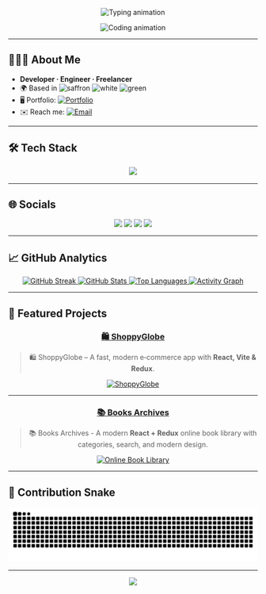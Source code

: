 <!--
  GitHub Profile README for: Rishabh Kumar Singh (risssabh)
-->

<!-- Animated Header -->
<p align="center">
  <img src="https://readme-typing-svg.demolab.com?font=JetBrains+Mono&weight=700&size=28&duration=2800&pause=700&color=00FFFF&center=true&vCenter=true&width=720&lines=Hi+there%2C+I'm+Rishabh+Kumar+Singh+%F0%9F%91%8B;Developer+.+Engineer+.+Freelancer;I+build+fast%2C+delightful+web+apps" alt="Typing animation" />
</p>

<p align="center">
  <img src="https://media.giphy.com/media/qgQUggAC3Pfv687qPC/giphy.gif" height="180" alt="Coding animation" />
</p>

---

## 👨🏻‍💻 About Me

- **Developer · Engineer · Freelancer**  
- 🌍 Based in ![saffron](https://img.shields.io/badge/-Delhi-FF9933?style=flat&labelColor=FF9933)  ![white](https://img.shields.io/badge/-India-FFFFFF?style=flat&labelColor=FFFFFF)  ![green](https://img.shields.io/badge/-Bharat-138808?style=flat&labelColor=138808)
- 🖥️ Portfolio: [![Portfolio](https://img.shields.io/badge/risssabh.github.io%2FPortfolio.in-CC2E5D?style=flat&logo=google-chrome&logoColor=white)](http://risssabh.github.io/Portfolio.in/)  
- ✉️ Reach me: [![Email](https://img.shields.io/badge/kumarsinghrishabh63@gmail.com-CC2E5D?style=flat&logo=gmail&logoColor=white)](mailto:kumarsinghrishabh63@gmail.com)

---

## 🛠️ Tech Stack

<p align="center">
  <img src="https://skillicons.dev/icons?i=cpp,git,js,ts,python,vscode,html,css,react,next,angular,nodejs,mongodb,mysql,photoshop,figma,linux&perline=9" />
</p>

---

## 🌐 Socials

<p align="center">
  <a href="https://discord.com/users/raftel361"><img src="https://img.shields.io/badge/Discord-raftel361-CC2E5D?style=for-the-badge&logo=discord&logoColor=white" /></a>
  <a href="https://www.github.com/risssabh"><img src="https://img.shields.io/badge/GitHub-risssabh-CC2E5D?style=for-the-badge&logo=github&logoColor=white" /></a>
  <a href="http://www.instagram.com/ris.sabh"><img src="https://img.shields.io/badge/Instagram-@ris.sabh-CC2E5D?style=for-the-badge&logo=instagram&logoColor=white" /></a>
  <a href="https://www.linkedin.com/in/rishabhkumarsingh361"><img src="https://img.shields.io/badge/LinkedIn-Rishabh%20Kumar%20Singh-CC2E5D?style=for-the-badge&logo=linkedin&logoColor=white" /></a>
</p>

---

## 📈 GitHub Analytics

<div align="center">

<a href="https://github.com/risssabh">
  <img src="https://github-readme-streak-stats.herokuapp.com?user=risssabh&hide_border=true&background=000000&ring=CC2E5D&fire=CC2E5D&currStreakLabel=CC2E5D&currStreakNum=00FFFF&sideNums=00FFFF&sideLabels=00FFFF&dates=9CA3AF" alt="GitHub Streak" />
</a>

<a href="https://github.com/anuraghazra/github-readme-stats">
  <img height="170" src="https://github-readme-stats.vercel.app/api?username=risssabh&show_icons=true&hide_title=true&hide_border=true&count_private=true&include_all_commits=true&bg_color=000000&text_color=00FFFF&icon_color=CC2E5D&title_color=CC2E5D" alt="GitHub Stats" />
</a>
<a href="https://github.com/anuraghazra/github-readme-stats">
  <img height="170" src="https://github-readme-stats.vercel.app/api/top-langs/?username=risssabh&layout=compact&hide_border=true&bg_color=000000&text_color=00FFFF&title_color=CC2E5D" alt="Top Languages" />
</a>

<a href="https://github.com/Ashutosh00710/github-readme-activity-graph">
  <img src="https://github-readme-activity-graph.vercel.app/graph?username=risssabh&bg_color=000000&color=00FFFF&line=CC2E5D&point=00FFFF&area=true&hide_border=true" alt="Activity Graph" />
</a>

</div>

---

## 🚀 Featured Projects

<div align="center">
  
###  **[🛍️ ShoppyGlobe](https://github.com/risssabh/ShoppyGlobe)**  
> 🛍️ ShoppyGlobe – A fast, modern e‑commerce app with **React, Vite & Redux**.

[![ShoppyGlobe](https://github-readme-stats.vercel.app/api/pin/?username=risssabh&repo=ShoppyGlobe&bg_color=000000&title_color=CC2E5D&text_color=00FFFF&icon_color=CC2E5D&hide_border=true)](https://github.com/risssabh/ShoppyGlobe)

---

###  **[📚 Books Archives](https://github.com/risssabh/online-library)**  
> 📚 Books Archives  - A modern **React + Redux** online book library with categories, search, and modern design.

[![Online Book Library](https://github-readme-stats.vercel.app/api/pin/?username=risssabh&repo=online-library&bg_color=000000&title_color=CC2E5D&text_color=00FFFF&icon_color=CC2E5D&hide_border=true)](https://github.com/risssabh/BooksArchives)

</div>

---

## 🐍 Contribution Snake

<picture>
  <source media="(prefers-color-scheme: dark)" srcset="https://raw.githubusercontent.com/risssabh/risssabh/output/github-contribution-grid-snake-dark.svg">
  <source media="(prefers-color-scheme: light)" srcset="https://raw.githubusercontent.com/risssabh/risssabh/output/github-contribution-grid-snake.svg">
  <img alt="github contribution grid snake animation" src="https://raw.githubusercontent.com/risssabh/risssabh/output/github-contribution-grid-snake.svg">
</picture>

---

<p align="center">
  <img src="https://capsule-render.vercel.app/api?type=waving&height=110&color=0:00FFFF,100:CC2E5D&section=footer" />
</p>



